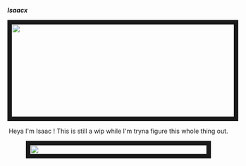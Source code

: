 <p align="center">
  
***Isaacx***

</p>

<p align="center">
<img src="https://i.pinimg.com/736x/26/a3/92/26a392922ecc6b3694a1de68cf728e82.jpg" width="600" height="210" border="10"/>
</p>

<p align="center">
Heya I'm Isaac ! This is still a wip while I'm tryna figure this whole thing out.
</p>
<p align="center">
<img src="https://64.media.tumblr.com/948f7a77f047bd8afc29a539eb1f0515/5bc533c11613f9df-c8/s1280x1920/46f22dab72f8e072735557faad2cc3944fac6f4b.pnj" width="400" height="20" border="10"/>
</p>
